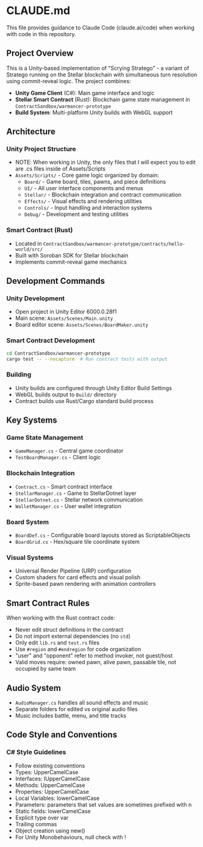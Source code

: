 # CLAUDE.md

This file provides guidance to Claude Code (claude.ai/code) when working with code in this repository.

## Project Overview

This is a Unity-based implementation of "Scrying Stratego" - a variant of Stratego running on the Stellar blockchain with simultaneous turn resolution using commit-reveal logic. The project combines:

- **Unity Game Client** (C#): Main game interface and logic
- **Stellar Smart Contract** (Rust): Blockchain game state management in `ContractSandbox/warmancer-prototype`
- **Build System**: Multi-platform Unity builds with WebGL support

## Architecture

### Unity Project Structure
- NOTE: When working in Unity, the only files that I will expect you to edit are .cs files inside of Assets/Scripts
- `Assets/Scripts/` - Core game logic organized by domain:
	- `Board/` - Game board, tiles, pawns, and piece definitions
	- `UI/` - All user interface components and menus
	- `Stellar/` - Blockchain integration and contract communication
	- `Effects/` - Visual effects and rendering utilities
	- `Controls/` - Input handling and interaction systems
	- `Debug/` - Development and testing utilities

### Smart Contract (Rust)
- Located in `ContractSandbox/warmancer-prototype/contracts/hello-world/src/`
- Built with Soroban SDK for Stellar blockchain
- Implements commit-reveal game mechanics

## Development Commands

### Unity Development
- Open project in Unity Editor 6000.0.28f1
- Main scene: `Assets/Scenes/Main.unity`
- Board editor scene: `Assets/Scenes/BoardMaker.unity`

### Smart Contract Development
```bash
cd ContractSandbox/warmancer-prototype
cargo test -- --nocapture  # Run contract tests with output
```

### Building
- Unity builds are configured through Unity Editor Build Settings
- WebGL builds output to `Build/` directory
- Contract builds use Rust/Cargo standard build process

## Key Systems

### Game State Management
- `GameManager.cs` - Central game coordinator
- `TestBoardManager.cs` - Client logic

### Blockchain Integration
- `Contract.cs` - Smart contract interface
- `StellarManager.cs` - Game to StellarDotnet layer
- `StellarDotnet.cs` - Stellar network communication
- `WalletManager.cs` - User wallet integration

### Board System
- `BoardDef.cs` - Configurable board layouts stored as ScriptableObjects
- `BoardGrid.cs` - Hex/square tile coordinate system

### Visual Systems
- Universal Render Pipeline (URP) configuration
- Custom shaders for card effects and visual polish
- Sprite-based pawn rendering with animation controllers

## Smart Contract Rules

When working with the Rust contract code:
- Never edit struct definitions in the contract
- Do not import external dependencies (no `std`)
- Only edit `lib.rs` and `test.rs` files
- Use `#region` and `#endregion` for code organization
- "user" and "opponent" refer to method invoker, not guest/host
- Valid moves require: owned pawn, alive pawn, passable tile, not occupied by same team

## Audio System
- `AudioManager.cs` handles all sound effects and music
- Separate folders for edited vs original audio files
- Music includes battle, menu, and title tracks

## Code Style and Conventions

### C# Style Guidelines
- Follow existing conventions
- Types: UpperCamelCase
- Interfaces: IUpperCamelCase
- Methods: UpperCamelCase
- Properties: UpperCamelCase
- Local Variables: lowerCamelCase
- Parameters: parameters that set values are sometimes prefixed with n
- Static fields: lowerCamelCase
- Explicit type over var
- Trailing commas
- Object creation using new()
- For Unity Monobehaviours, null check with !
